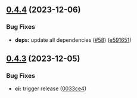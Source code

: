 ## [0.4.4](https://github.com/Zebradil/rustotpony/compare/0.4.3...0.4.4) (2023-12-06)


### Bug Fixes

* **deps:** update all dependencies ([#58](https://github.com/Zebradil/rustotpony/issues/58)) ([e591651](https://github.com/Zebradil/rustotpony/commit/e5916516940403dd9b749c06e23d4b9739a204df))

## [0.4.3](https://github.com/Zebradil/rustotpony/compare/0.4.2...0.4.3) (2023-12-05)


### Bug Fixes

* **ci:** trigger release ([0033ce4](https://github.com/Zebradil/rustotpony/commit/0033ce40d4e08899326ef025c05c44bada8c4cf8))
